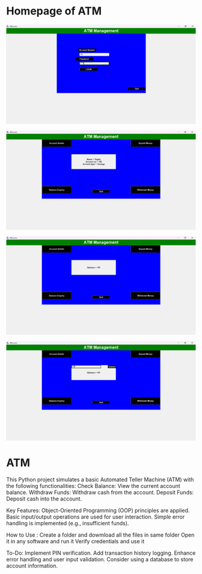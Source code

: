 # Homepage of ATM
![imaage alt](https://github.com/singhrahul1007/ATM-WITH-PYTHON/blob/main/Showcase/Home%20Page.png?raw=true)

![image alt](https://github.com/singhrahul1007/ATM-WITH-PYTHON/blob/main/Showcase/Account%20Details.png?raw=true)

![image alt](https://github.com/singhrahul1007/ATM-WITH-PYTHON/blob/main/Showcase/Current%20Balance.png?raw=true)

![image alt](https://github.com/singhrahul1007/ATM-WITH-PYTHON/blob/main/Showcase/Withdraw%20Money.png?raw=true)
# ATM
This Python project simulates a basic Automated Teller Machine (ATM) with the following functionalities: 
Check Balance: View the current account balance. 
Withdraw Funds: Withdraw cash from the account. 
Deposit Funds: Deposit cash into the account.

Key Features:
Object-Oriented Programming (OOP) principles are applied.
Basic input/output operations are used for user interaction.
Simple error handling is implemented (e.g., insufficient funds).

How to Use :
Create a folder and dowmload all the files in same folder
Open it in any software and run it
Verify credentials and use it

To-Do:
Implement PIN verification.
Add transaction history logging.
Enhance error handling and user input validation.
Consider using a database to store account information.

